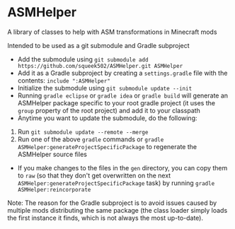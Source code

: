 ASMHelper
=========

A library of classes to help with ASM transformations in Minecraft mods

Intended to be used as a git submodule and Gradle subproject
- Add the submodule using `git submodule add https://github.com/squeek502/ASMHelper.git ASMHelper`
- Add it as a Gradle subproject by creating a `settings.gradle` file with the contents: `include ":ASMHelper"`
- Initialize the submodule using `git submodule update --init`
- Running `gradle eclipse` or `gradle idea` or `gradle build` will generate an ASMHelper package specific to your root gradle project (it uses the `group` property of the root project) and add it to your classpath
- Anytime you want to update the submodule, do the following:
 1. Run `git submodule update --remote --merge`
 2. Run one of the above `gradle` commands or `gradle ASMHelper:generateProjectSpecificPackage` to regenerate the ASMHelper source files
- If you make changes to the files in the `gen` directory, you can copy them to `raw` (so that they don't get overwritten on the next `ASMHelper:generateProjectSpecificPackage` task) by running `gradle ASMHelper:reincorporate`

Note: The reason for the Gradle subproject is to avoid issues caused by multiple mods distributing the same package (the class loader simply loads the first instance it finds, which is not always the most up-to-date).